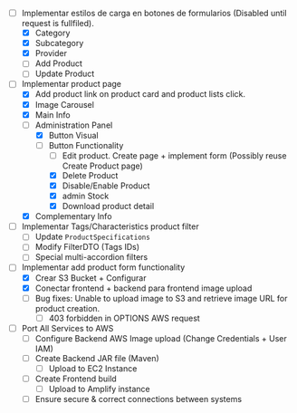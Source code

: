 - [ ] Implementar estilos de carga en botones de formularios (Disabled until request is fullfiled).
	- [x] Category
	- [x] Subcategory
	- [x] Provider
	- [ ] Add Product
	- [ ] Update Product

- [ ] Implementar product page
	- [x] Add product link on product card and product lists click.
	- [x] Image Carousel
	- [x] Main Info
	- [ ] Administration Panel
		- [x] Button Visual
		- [ ] Button Functionality
			- [ ] Edit product. Create page + implement form (Possibly reuse Create Product page)
			- [x] Delete Product
			- [x] Disable/Enable Product
			- [x] admin Stock
			- [x] Download product detail
	- [x] Complementary Info

- [ ] Implementar Tags/Characteristics product filter
	- [ ] Update `ProductSpecifications`
	- [ ] Modify FilterDTO (Tags IDs)
	- [ ] Special multi-accordion filters

- [ ] Implementar add product form functionality
	- [x] Crear S3 Bucket + Configurar
	- [x] Conectar frontend + backend para frontend image upload
	- [ ] Bug fixes: Unable to upload image to S3 and retrieve image URL for product creation.
		- [ ] 403 forbidden in OPTIONS AWS request

- [ ] Port All Services to AWS
	- [ ] Configure Backend AWS Image upload (Change Credentials + User IAM)
	- [ ] Create Backend JAR file (Maven)
		- [ ] Upload to EC2 Instance
	- [ ] Create Frontend build
		- [ ] Upload to Amplify instance
	- [ ] Ensure secure & correct connections between systems